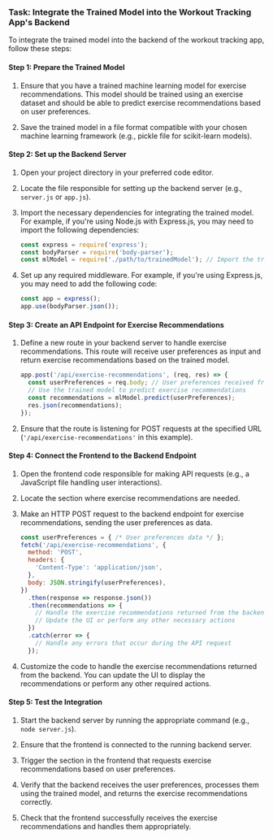

### Task: Integrate the Trained Model into the Workout Tracking App's Backend

To integrate the trained model into the backend of the workout tracking app, follow these steps:

#### Step 1: Prepare the Trained Model

1. Ensure that you have a trained machine learning model for exercise recommendations. This model should be trained using an exercise dataset and should be able to predict exercise recommendations based on user preferences.

2. Save the trained model in a file format compatible with your chosen machine learning framework (e.g., pickle file for scikit-learn models).

#### Step 2: Set up the Backend Server

1. Open your project directory in your preferred code editor.

2. Locate the file responsible for setting up the backend server (e.g., `server.js` or `app.js`).

3. Import the necessary dependencies for integrating the trained model. For example, if you're using Node.js with Express.js, you may need to import the following dependencies:

   ```javascript
   const express = require('express');
   const bodyParser = require('body-parser');
   const mlModel = require('./path/to/trainedModel'); // Import the trained model
   ```

4. Set up any required middleware. For example, if you're using Express.js, you may need to add the following code:

   ```javascript
   const app = express();
   app.use(bodyParser.json());
   ```

#### Step 3: Create an API Endpoint for Exercise Recommendations

1. Define a new route in your backend server to handle exercise recommendations. This route will receive user preferences as input and return exercise recommendations based on the trained model.

   ```javascript
   app.post('/api/exercise-recommendations', (req, res) => {
     const userPreferences = req.body; // User preferences received from the frontend
     // Use the trained model to predict exercise recommendations
     const recommendations = mlModel.predict(userPreferences);
     res.json(recommendations);
   });
   ```

2. Ensure that the route is listening for POST requests at the specified URL (`'/api/exercise-recommendations'` in this example).

#### Step 4: Connect the Frontend to the Backend Endpoint

1. Open the frontend code responsible for making API requests (e.g., a JavaScript file handling user interactions).

2. Locate the section where exercise recommendations are needed.

3. Make an HTTP POST request to the backend endpoint for exercise recommendations, sending the user preferences as data.

   ```javascript
   const userPreferences = { /* User preferences data */ };
   fetch('/api/exercise-recommendations', {
     method: 'POST',
     headers: {
       'Content-Type': 'application/json',
     },
     body: JSON.stringify(userPreferences),
   })
     .then(response => response.json())
     .then(recommendations => {
       // Handle the exercise recommendations returned from the backend
       // Update the UI or perform any other necessary actions
     })
     .catch(error => {
       // Handle any errors that occur during the API request
     });
   ```

4. Customize the code to handle the exercise recommendations returned from the backend. You can update the UI to display the recommendations or perform any other required actions.

#### Step 5: Test the Integration

1. Start the backend server by running the appropriate command (e.g., `node server.js`).

2. Ensure that the frontend is connected to the running backend server.

3. Trigger the section in the frontend that requests exercise recommendations based on user preferences.

4. Verify that the backend receives the user preferences, processes them using the trained model, and returns the exercise recommendations correctly.

5. Check that the frontend successfully receives the exercise recommendations and handles them appropriately.
